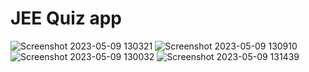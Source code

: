 # JEE Quiz app
![Screenshot 2023-05-09 130321](https://user-images.githubusercontent.com/113979215/237028319-830b89d7-b744-49e2-9f76-76460312532b.png)
![Screenshot 2023-05-09 130910](https://user-images.githubusercontent.com/113979215/237027744-27a99027-475f-4455-aa39-21d8a54be59e.png)
![Screenshot 2023-05-09 130032](https://user-images.githubusercontent.com/113979215/237027908-dd94e6ed-4054-4046-b2b4-1ccf5ee8784b.png)
![Screenshot 2023-05-09 131439](https://user-images.githubusercontent.com/113979215/237029148-0a4bb3c4-839b-44f6-9f05-ca7a9636dcbc.png)

